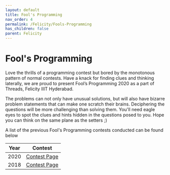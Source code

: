```yaml
---
layout: default
title: Fool's Programming
nav_order: 4
permalink: /Felicity/Fools-Programming
has_children: false
parent: Felicity
---
```


# Fool's Programming

Love the thrills of a programming contest but bored by the monotonous pattern of normal contests. Have a knack for finding clues and thinking laterally, we are proud to present Fool’s Programming 2020 as a part of Threads, Felicity IIIT Hyderabad.

The problems can not only have unusual solutions, but will also have bizarre problem statements that can make one scratch their brains. Deciphering the questions will be more challenging than solving them. You'll need eagle eyes to spot the clues and hints hidden in the questions posed to you. Hope you can think on the same plane as the setters ;)

A list of the previous Fool's Programming contests conducted can be found below

| Year | Contest                                                      	|
| ---- | -------------------------------------------------------------- |
| 2020 | [Contest Page](https://www.codechef.com/FOLG2020)	            |
| 2018 | [Contest Page](https://www.codechef.com/FOPR2018)				|
